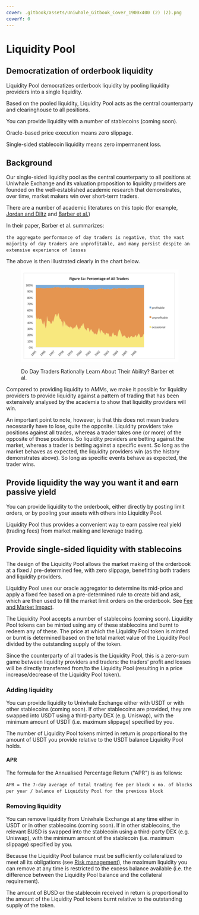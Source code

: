 ```yaml
---
cover: .gitbook/assets/Uniwhale_Gitbook_Cover_1900x400 (2) (2).png
coverY: 0
---
```


# Liquidity Pool

## Democratization **of orderbook liquidity**&#x20;

Liquidity Pool democratizes orderbook liquidity by pooling liquidity providers into a single liquidity.

Based on the pooled liquidity, Liquidity Pool acts as the central counterparty and clearinghouse to all positions.

You can provide liquidity with a number of stablecoins (coming soon).

Oracle-based price execution means zero slippage.

Single-sided stablecoin liquidity means zero impermanent loss.

## Background

Our single-sided liquidity pool as the central counterparty to all positions at Uniwhale Exchange and its valuation proposition to liquidity providers are founded on the well-established academic research that demonstrates, over time, market makers win over short-term traders.

There are a number of academic literatures on this topic (for example, [Jordan and Diltz](https://www.jstor.org/stable/4480531) and [Barber et al.](https://faculty.haas.berkeley.edu/odean/papers/Day%20Traders/Day%20Trading%20and%20Learning%20110217.pdf))

In their paper, Barber et al. summarizes:

`the aggregate performance of day traders is negative, that the vast majority of day traders are unprofitable, and many persist despite an extensive experience of losses`

The above is then illustrated clearly in the chart below.

<figure><img src=".gitbook/assets/Screenshot 2022-12-13 at 3.37.32 PM.png" alt=""><figcaption><p>Do Day Traders Rationally Learn About Their Ability? Barber et al.</p></figcaption></figure>

Compared to providing liquidity to AMMs, we make it possible for liquidity providers to provide liquidity against a pattern of trading that has been extensively analysed by the academia to show that liquidity providers will win.

An important point to note, however, is that this does not mean traders necessarily have to lose, quite the opposite. Liquidity providers take positions against all trades, whereas a trader takes one (or more) of the opposite of those positions. So liquidity providers are betting against the market, whereas a trader is betting against a specific event. So long as the market behaves as expected, the liquidity providers win (as the history demonstrates above). So long as specific events behave as expected, the trader wins.

## Provide liquidity the way you want it and earn passive yield

You can provide liquidity to the orderbook, either directly by posting limit orders, or by pooling your assets with others into Liquidity Pool.

Liquidity Pool thus provides a convenient way to earn passive real yield (trading fees) from market making and leverage trading.

## Provide single-sided liquidity with stablecoins

The design of the Liquidity Pool allows the market making of the orderbook at a fixed / pre-determined fee, with zero slippage, benefitting both traders and liquidity providers.

Liquidity Pool uses our oracle aggregator to determine its mid-price and apply a fixed fee based on a pre-determined rule to create bid and ask, which are then used to fill the market limit orders on the orderbook. See [Fee and Market Impact](execution.md#fee-and-market-impact).

The Liquidity Pool accepts a number of stablecoins (coming soon). Liquidity Pool tokens can be minted using any of these stablecoins and burnt to redeem any of these. The price at which the Liquidity Pool token is minted or burnt is determined based on the total market value of the Liquidity Pool divided by the outstanding supply of the token.&#x20;

Since the counterparty of all trades is the Liquidity Pool, this is a zero-sum game between liquidity providers and traders: the traders’ profit and losses will be directly transferred from/to the Liquidity Pool (resulting in a price increase/decrease of the Liquidity Pool token).

### Adding liquidity

You can provide liquidity to Uniwhale Exchange either with USDT or with other stablecoins (coming soon). If other stablecoins are provided, they are swapped into USDT using a third-party DEX (e.g. Uniswap), with the minimum amount of USDT (i.e. maximum slippage) specified by you.

The number of Liquidity Pool tokens minted in return is proportional to the amount of USDT you provide relative to the USDT balance Liquidity Pool holds.

#### APR

The formula for the Annualised Percentage Return ("APR") is as follows:

`APR = The 7-day average of total trading fee per block x no. of blocks per year / balance of Liquidity Pool for the previous block`

### Removing liquidity

You can remove liquidity from Uniwhale Exchange at any time either in USDT or in other stablecoins (coming soon). If in other stablecoins, the relevant BUSD is swapped into the stablecoin using a third-party DEX (e.g. Uniswap), with the minimum amount of the stablecoin (i.e. maximum slippage) specified by you.

Because the Liquidity Pool balance must be sufficiently collateralized to meet all its obligations (see [Risk management](execution.md#risk-management)), the maximum liquidity you can remove at any time is restricted to the excess balance available (i.e. the difference between the Liquidity Pool balance and the collateral requirement).

The amount of BUSD or the stablecoin received in return is proportional to the amount of the Liquidity Pool tokens burnt relative to the outstanding supply of the token.
